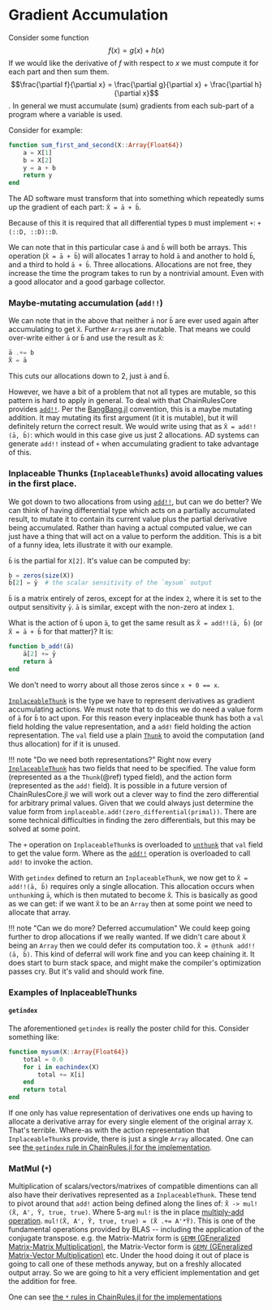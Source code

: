 # Gradient Accumulation

Consider some function
$$f(x) = g(x) + h(x)$$
If we would like the derivative of $f$ with respect to $x$ we must compute it for each part and then sum them.
$$\frac{\partial f}{\partial x} = \frac{\partial g}{\partial x} + \frac{\partial h}{\partial x}$$.
In general we must accumulate (sum) gradients from each sub-part of a program where a variable is used.


Consider for example:
```julia
function sum_first_and_second(X::Array{Float64})
    a = X[1]
    b = X[2]
    y = a + b
    return y
end
```
The AD software must transform that into something which repeatedly sums up the gradient of each part:
`X̄ = ā + b̄`.

Because of this it is required that all differential types `D` must implement `+`: `+(::D, ::D)::D`.

We can note that in this particular case `ā` and `b̄` will both be arrays.
This operation (`X̄ = ā + b̄`) will allocates 1 array to hold `ā` and another to hold `b̄`, and a third to hold `ā + b̄`.
Three allocations.
Allocations are not free, they increase the time the program takes to run by a nontrivial amount.
Even with a good allocator and a good garbage collector.

### Maybe-mutating accumulation (`add!!`)
We can note that in the above that neither `ā` nor `b̄` are ever used again after accumulating to get `X̄`.
Further `Array`s are mutable.
That means we could over-write either `ā` or `b̄` and use the result as `X̄`:
```julia
ā .+= b̄
X̄ = ā
```
This cuts our allocations down to 2, just `ā` and `b̄`.

However, we have a bit of a problem that not all types are mutable, so this pattern is hard to apply in general.
To deal with that ChainRulesCore provides [`add!!`](@ref).
Per the [BangBang.jl](https://github.com/JuliaFolds/BangBang.jl) convention, this is a maybe mutating addition.
It may mutating its first argument (it it is mutable), but it will definitely return the correct result.
We would write using that as `X̄ = add!!(ā, b̄)`: which would in this case give us just 2 allocations.
AD systems can generate `add!!` instead of `+` when accumulating gradient to take advantage of this.

### Inplaceable Thunks (`InplaceableThunks`) avoid allocating values in the first place.
We got down to two allocations from using [`add!!`](@ref), but can we do better?
We can think of having differential type which acts on a partially accumulated result, to mutate it to contain its current value plus the partial derivative being accumulated.
Rather than having a actual computed value, we can just have a thing that will act on a value to perform the addition.
This is a bit of a funny idea, lets illustrate it with our example.

`b̄` is the partial for `X[2]`.
It's value can be computed by:
```julia
b̄ = zeros(size(X))
b̄[2] = ȳ  # the scalar sensitivity of the `mysum` output
```
`b̄` is a matrix entirely of zeros, except for at the index `2`, where it is set to the output sensitivity `ȳ`.
`ā` is similar, except with the non-zero at index `1`.

What is the action of `b̄` upon `ā`, to get the same result as `X̄ = add!!(ā, b̄)` (or `X̄ = ā + b̄` for that matter)?
It is:
```julia
function b̄_add!(ā)
    ā[2] += ȳ
    return ā
end
```
We don't need to worry about all those zeros since `x + 0 == x`.

[`InplaceableThunk`](@ref) is the type we have to represent derivatives as gradient accumulating actions.
We must note that to do this we do need a value form of `ā` for `b̄` to act upon.
For this reason every inplaceable thunk has both a `val` field holding the value representation, and a `add!` field holding the action representation.
The `val` field use a plain [`Thunk`](@ref) to avoid the computation (and thus allocation) for if it is unused.

!!! note "Do we need both representations?"
    Right now every [`InplaceableThunk`](@ref) has two fields that need to be specified.
    The value form (represented as a the `Thunk`(@ref) typed field), and the action form (represented as the `add!` field).
    It is possible in a future version of ChainRulesCore.jl we will work out a clever way to find the zero differential for arbitrary primal values.
    Given that we could always just determine the value form from `inplaceable.add!(zero_differential(primal))`.
    There are some technical difficulties in finding the zero differentials, but this may be solved at some point.


The `+` operation on `InplaceableThunk`s is overloaded to [`unthunk`](@ref) that `val` field to get the value form.
Where as the [`add!!`](@ref) operation is overloaded to call `add!` to invoke the action.

With `getindex` defined to return an `InplaceableThunk`, we now get to `X̄ = add!!(ā, b̄)` requires only a single allocation.
This allocation occurs when `unthunk`ing `ā`, which is then mutated to become `X̄`.
This is basically as good as we can get: if we want `X̄` to be an `Array` then at some point we need to allocate that array.

!!! note "Can we do more? Deferred accumulation"
    We could keep going further to drop allocations if we really wanted.
    If we didn't care about `X̄` being an `Array` then we could defer its computation too.
    `X̄ = @thunk add!!(ā, b̄)`.
    This kind of deferral will work fine and you can keep chaining it.
    It does start to burn stack space, and might make the compiler's optimization passes cry.
    But it's valid and should work fine.

### Examples of InplaceableThunks

#### `getindex`

The aforementioned `getindex` is really the poster child for this.
Consider something like:
```julia
function mysum(X::Array{Float64})
    total = 0.0
    for i in eachindex(X)
        total += X[i]
    end
    return total
end
```
If one only has value representation of derivatives one ends up having to allocate a derivative array for every single element of the original array `X`.
That's terrible.
Where-as with the action representation that `InplaceableThunk`s provide, there is just a single `Array` allocated.
One can see [the `getindex` rule in ChainRules.jl for the implementation](https://github.com/JuliaDiff/ChainRules.jl/blob/v0.7.49/src/rulesets/Base/indexing.jl).


### MatMul (`*`)
Multiplication of scalars/vectors/matrixes of compatible dimentions can all also have their derivatives represented as a `InplaceableThunk`.
These tend to pivot around that `add!` action being defined along the lines of:
`X̄ -> mul!(X̄, A', Ȳ, true, true)`.
Where 5-arg `mul!` is the in place [multiply-add operation](https://docs.julialang.org/en/v1/stdlib/LinearAlgebra/#LinearAlgebra.mul!).
`mul!(X̄, A', Ȳ, true, true) = (X̄ .+= A'*Ȳ)`.
This is one of the fundamental operations provided by BLAS -- including the application of the conjugate transpose.
e.g. the Matrix-Matrix form is [`GEMM` (GEneralized Matrix-Matrix Multiplication)](http://www.netlib.org/lapack/explore-html/d1/d54/group__double__blas__level3_gaeda3cbd99c8fb834a60a6412878226e1.html#gaeda3cbd99c8fb834a60a6412878226e1),
the Matrix-Vector form is [`GEMV` (GEneralized Matrix-Vector Multiplication)](http://www.netlib.org/lapack/explore-html/d7/d15/group__double__blas__level2_gadd421a107a488d524859b4a64c1901a9.html#gadd421a107a488d524859b4a64c1901a9) etc.
Under the hood doing it out of place is going to call one of these methods anyway, but on a freshly allocated output array.
So we are going to hit a very efficient implementation and get the addition for free.


One can see [the `*` rules in ChainRules.jl for the implementations](https://github.com/JuliaDiff/ChainRules.jl/blob/v0.7.49/src/rulesets/Base/arraymath.jl#L22-L95)
